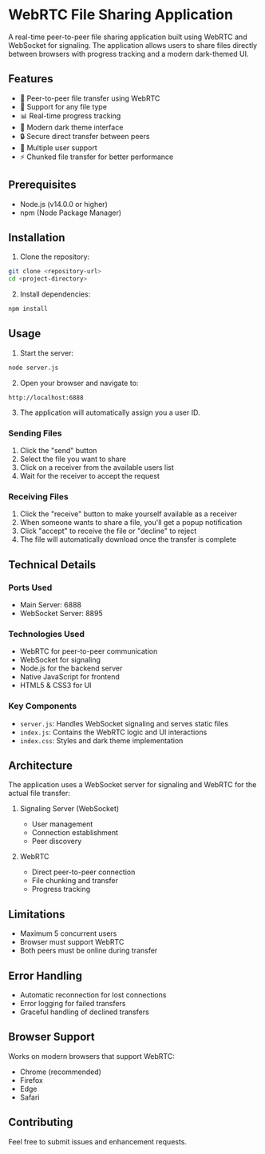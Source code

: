 # WebRTC File Sharing Application

A real-time peer-to-peer file sharing application built using WebRTC and WebSocket for signaling. The application allows users to share files directly between browsers with progress tracking and a modern dark-themed UI.

## Features

- 🔄 Peer-to-peer file transfer using WebRTC
- 📁 Support for any file type
- 📊 Real-time progress tracking
- 🌙 Modern dark theme interface
- 🔒 Secure direct transfer between peers
- 👥 Multiple user support
- ⚡ Chunked file transfer for better performance

## Prerequisites

- Node.js (v14.0.0 or higher)
- npm (Node Package Manager)

## Installation

1. Clone the repository:
```bash
git clone <repository-url>
cd <project-directory>
```

2. Install dependencies:
```bash
npm install
```

## Usage

1. Start the server:
```bash
node server.js
```

2. Open your browser and navigate to:
```
http://localhost:6888
```

3. The application will automatically assign you a user ID.

### Sending Files

1. Click the "send" button
2. Select the file you want to share
3. Click on a receiver from the available users list
4. Wait for the receiver to accept the request

### Receiving Files

1. Click the "receive" button to make yourself available as a receiver
2. When someone wants to share a file, you'll get a popup notification
3. Click "accept" to receive the file or "decline" to reject
4. The file will automatically download once the transfer is complete

## Technical Details

### Ports Used
- Main Server: 6888
- WebSocket Server: 8895

### Technologies Used

- WebRTC for peer-to-peer communication
- WebSocket for signaling
- Node.js for the backend server
- Native JavaScript for frontend
- HTML5 & CSS3 for UI

### Key Components

- `server.js`: Handles WebSocket signaling and serves static files
- `index.js`: Contains the WebRTC logic and UI interactions
- `index.css`: Styles and dark theme implementation

## Architecture

The application uses a WebSocket server for signaling and WebRTC for the actual file transfer:

1. Signaling Server (WebSocket)
   - User management
   - Connection establishment
   - Peer discovery

2. WebRTC
   - Direct peer-to-peer connection
   - File chunking and transfer
   - Progress tracking

## Limitations

- Maximum 5 concurrent users
- Browser must support WebRTC
- Both peers must be online during transfer

## Error Handling

- Automatic reconnection for lost connections
- Error logging for failed transfers
- Graceful handling of declined transfers

## Browser Support

Works on modern browsers that support WebRTC:
- Chrome (recommended)
- Firefox
- Edge
- Safari

## Contributing

Feel free to submit issues and enhancement requests.

